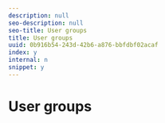 ```yaml
---
description: null
seo-description: null
seo-title: User groups
title: User groups
uuid: 0b916b54-243d-42b6-a876-bbfdbf02acaf
index: y
internal: n
snippet: y
---
```


# User groups


